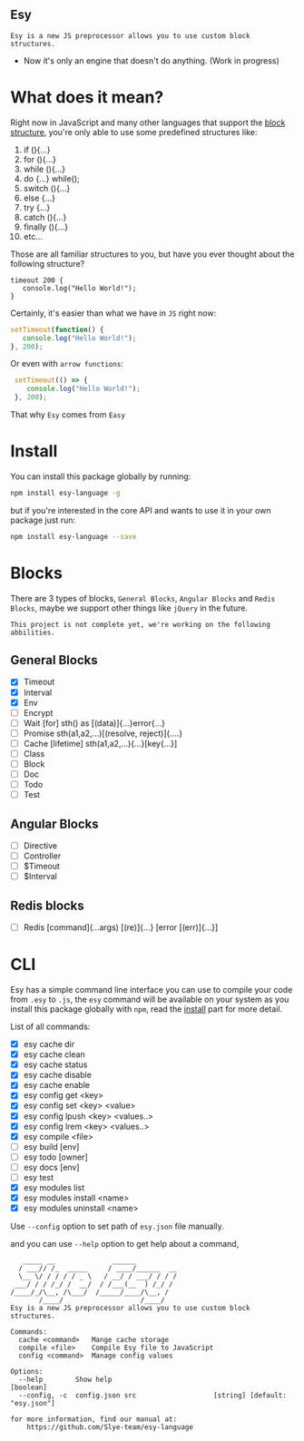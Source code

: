 Esy
--------------
    Esy is a new JS preprocessor allows you to use custom block structures.
- Now it's only an engine that doesn't do anything. (Work in progress)
# What does it mean?
 Right now in JavaScript and many other languages that support the [block structure](https://en.wikipedia.org/wiki/Scope_(computer_science)#Block_scope), you're only able to use some predefined structures like:
 
 1. if (){...}
 2. for (){...}
 3. while (){...}
 4. do {...} while();
 5. switch (){...}
 6. else {...}
 7. try {...}
 8. catch (){...}
 9. finally (){...}
 10. etc...
 
 Those are all familiar structures to you, but have you ever thought about the following structure?
 ```esy
 timeout 200 {
    console.log("Hello World!");
 }
 ```
 Certainly, it's easier than what we have in `JS` right now:
 ```js
 setTimeout(function() {
    console.log("Hello World!");
 }, 200);
 ```
 Or even with `arrow functions`:
```js
 setTimeout(() => {
    console.log("Hello World!");
 }, 200);
 ```
 That why `Esy` comes from `Easy`
 
 # Install
  You can install this package globally by running:
  ```bash
  npm install esy-language -g
  ```
  but if you're interested in the core API and wants to use it in your own package just run:
  ```bash
  npm install esy-language --save
  ```
  
 # Blocks
 There are 3 types of blocks, `General Blocks`, `Angular Blocks` and `Redis Blocks`, maybe we support other things like `jQuery` in the future.
 
    This project is not complete yet, we're working on the following abbilities.
 ## General Blocks
 - [x] Timeout
 - [x] Interval
 - [x] Env
 - [ ] Encrypt
 - [ ] Wait [for] sth() as [(data)]{...}error{...}
 - [ ] Promise sth(a1,a2,...)[(resolve, reject)]{....}
 - [ ] Cache [lifetime] sth(a1,a2,...){...}[key{...}]
 - [ ] Class
 - [ ] Block
 - [ ] Doc
 - [ ] Todo
 - [ ] Test
 
 ## Angular Blocks
 - [ ] Directive
 - [ ] Controller
 - [ ] $Timeout
 - [ ] $Interval
 ## Redis blocks
 - [ ] Redis [command]\(...args) [(re)]{...} [error [(err)]{...}]

 # CLI
 Esy has a simple command line interface you can use to compile your code from `.esy` to `.js`, the `esy` command will be available on your system as you install this package globally with `npm`, read the [install](#install) part for more detail.
 
 List of all commands:
 - [x] esy cache dir
 - [x] esy cache clean
 - [x] esy cache status
 - [x] esy cache disable
 - [x] esy cache enable
 - [x] esy config get \<key>
 - [x] esy config set \<key> \<value>
 - [x] esy config lpush \<key> \<values..>
 - [x] esy config lrem \<key> \<values..>
 - [x] esy compile \<file>
 - [ ] esy build [env]
 - [ ] esy todo [owner]
 - [ ] esy docs [env]
 - [ ] esy test
 - [x] esy modules list
 - [x] esy modules install \<name>
 - [x] esy modules uninstall \<name>

Use `--config` option to set path of `esy.json` file manually.

and you can use `--help` option to get help about a command,
```
   _____ __              ______
  / ___// /_  _____     / ____/______  __
  \__ \/ / / / / _ \   / __/ / ___/ / / /
 ___/ / / /_/ /  __/  / /___(__  ) /_/ /
/____/_/\__, /\___/  /_____/____/\__, /
       /____/                   /____/
Esy is a new JS preprocessor allows you to use custom block structures.

Commands:
  cache <command>   Mange cache storage
  compile <file>    Compile Esy file to JavaScript
  config <command>  Manage config values

Options:
  --help        Show help                                              [boolean]
  --config, -c  config.json src                   [string] [default: "esy.json"]

for more information, find our manual at:
    https://github.com/Slye-team/esy-language
```